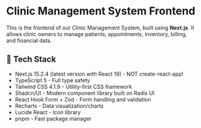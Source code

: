 # Clinic Management System Frontend

This is the frontend of our Clinic Management System, built using **Next.js**. It allows clinic owners to manage patients, appointments, inventory, billing, and financial data.

## 🔧 Tech Stack
- Next.js 15.2.4 (latest version with React 19) - NOT create-react-app!
- TypeScript 5 - Full type safety
- Tailwind CSS 4.1.9 - Utility-first CSS framework
- Shadcn/UI - Modern component library built on Radix UI
- React Hook Form + Zod - Form handling and validation
- Recharts - Data visualization/charts
- Lucide React - Icon library
- pnpm - Fast package manager


